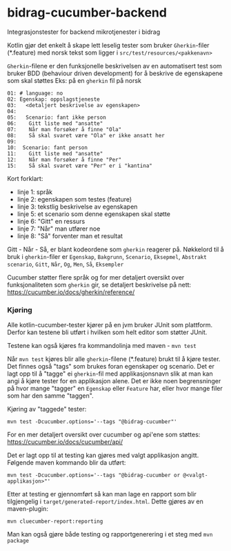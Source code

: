 # bidrag-cucumber-backend
Integrasjonstester for backend mikrotjenester i bidrag

Kotlin gjør det enkelt å skape lett leselig tester som bruker `Gherkin`-filer (*.feature) med norsk tekst som ligger i `src/test/resources/<pakkenavn>`

`Gherkin`-filene er den funksjonelle beskrivelsen av en automatisert test som bruker BDD (behaviour driven development) for å beskrive de egenskapene som skal støttes
Eks: på en `gherkin` fil på norsk 

```
01: # language: no
02: Egenskap: oppslagstjeneste
03:   <detaljert beskrivelse av egenskapen>
04: 
05:   Scenario: fant ikke person
06:    Gitt liste med "ansatte"
07:    Når man forsøker å finne "Ola"
08:    Så skal svaret være "Ola" er ikke ansatt her
09:
10:  Scenario: fant person
11:    Gitt liste med "ansatte"
12:    Når man forsøker å finne "Per"
15:    Så skal svaret være "Per" er i "kantina"
```

Kort forklart:
- linje 1: språk
- linje 2: egenskapen som testes (feature)
- linje 3: tekstlig beskrivelse av egenskapen
- linje 5: et scenario som denne egenskapen skal støtte
- linje 6: "Gitt" en ressurs
- linje 7: "Når" man utfører noe
- linje 8: "Så" forventer man et resultat

Gitt - Når - Så, er blant kodeordene som `gherkin` reagerer på.
Nøkkelord til å bruk i `gherkin`-filer er `Egenskap`, `Bakgrunn`, `Scenario`, `Eksepmel`, `Abstrakt scenario`, `Gitt`, `Når`, `Og`, `Men`, `Så`, `Eksempler`

Cucumber støtter flere språk og for mer detaljert oversikt over funksjonaliteten som `gherkin` gir, se detaljert beskrivelse på nett: 
<https://cucumber.io/docs/gherkin/reference/>

### Kjøring

Alle kotlin-cucumber-tester kjører på en jvm bruker JUnit som plattform. Derfor kan testene bli utført i hvilken som helt editor som støtter JUnit.

Testene kan også kjøres fra kommandolinja med maven - `mvn test`

Når `mvn test` kjøres blir alle `gherkin`-filene (*.feature) brukt til å kjøre tester. Det finnes også "tags" som brukes foran egenskaper og scenario.
Det er lagt opp til å "tagge" ei `gherkin`-fil med applikasjonsnavn slik at man kan angi å kjøre tester for en applikasjon alene.
Det er ikke noen begrensninger på hvor mange "tagger" en `Egenskap` eller `Feature` har, eller hvor mange filer som har den samme "taggen".

Kjøring av "taggede" tester:

```
mvn test -Dcucumber.options='--tags "@bidrag-cucumber"'
``` 

For en mer detaljert oversikt over cucumber og api'ene som støttes: <https://cucumber.io/docs/cucumber/api/>  

Det er lagt opp til at testing kan gjøres med valgt applikasjon angitt. Følgende maven kommando blir da utført:

``` 
mvn test -Dcucumber.options='--tags "@bidrag-cucumber or @<valgt-applikasjon>"' 
``` 

Etter at testing er gjennomført så kan man lage en rapport som blir tilgjengelig i `target/generated-report/index.html`. Dette gjøres av en maven-plugin:

```
mvn cluecumber-report:reporting
```

Man kan også gjøre både testing og rapportgenerering i et steg med `mvn package`
